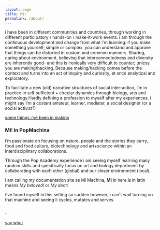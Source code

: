 ```yaml
---
layout: page
title: Mi! 
permalink: /about/
---
```


i have been in different communities and countries, through working in different participatory \ hands-on \ make-it-work events. i am through the continuous development and change from what i'm learning: if you make something yourself; simple or complex, you can understand and approve that things can be distorted in custom and common manners. Sharing, caring about environment, believing that interconnectedness and diversity are inherently good- and this is ironically very difficult to counter; unless you are making/hacking. Because making/hacking comes before the context and turns into an act of inquiry and curiosity, at once analytical and exploratory.  

To facilitate a new (old) narrative structures of social inter-action, i’m in practice in self sufficient + circular dynamics through biology, arts and technology.Hardly defining a profession to myself after my experiences, i might say i'm a costant amateur, learner, mediater, a social designer (or a social activist?) 

[some things i've been in making](https://issuu.com/badedin/docs/0000)


### Mi! in PopMachina

i’m passionate on focusing on nature, people and the stories they carry, food and food culture, biotechnology and art+science within an interdisciplinary collaborations.

Through the Pop Academy experience i am seeing myself learning many random skills and specifically focus on art and biology department by collaborating with each other (global) and our closer environment (local).

i am calling my documentation site as Mi Machina, **Mi** in here is in latin means _My beloved!_ or _My dear!_  

i've found myself in this setting so sudden however, i can't wait turning on that machine and seeing it cycles, mutates and serves.  


### .

[say what](mailto:mydearmachina@gmail.com)
